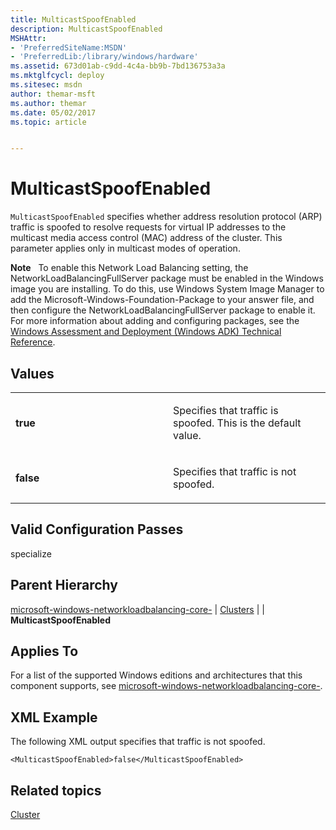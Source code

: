 ```yaml
---
title: MulticastSpoofEnabled
description: MulticastSpoofEnabled
MSHAttr:
- 'PreferredSiteName:MSDN'
- 'PreferredLib:/library/windows/hardware'
ms.assetid: 673d01ab-c9dd-4c4a-bb9b-7bd136753a3a
ms.mktglfcycl: deploy
ms.sitesec: msdn
author: themar-msft
ms.author: themar
ms.date: 05/02/2017
ms.topic: article


---
```


# MulticastSpoofEnabled


`MulticastSpoofEnabled` specifies whether address resolution protocol (ARP) traffic is spoofed to resolve requests for virtual IP addresses to the multicast media access control (MAC) address of the cluster. This parameter applies only in multicast modes of operation.

**Note**  
To enable this Network Load Balancing setting, the NetworkLoadBalancingFullServer package must be enabled in the Windows image you are installing. To do this, use Windows System Image Manager to add the Microsoft-Windows-Foundation-Package to your answer file, and then configure the NetworkLoadBalancingFullServer package to enable it. For more information about adding and configuring packages, see the [Windows Assessment and Deployment (Windows ADK) Technical Reference](http://go.microsoft.com/fwlink/?LinkId=206587).

 

## Values


<table>
<colgroup>
<col width="50%" />
<col width="50%" />
</colgroup>
<tbody>
<tr class="odd">
<td><p><strong>true</strong></p></td>
<td><p>Specifies that traffic is spoofed. This is the default value.</p></td>
</tr>
<tr class="even">
<td><p><strong>false</strong></p></td>
<td><p>Specifies that traffic is not spoofed.</p></td>
</tr>
</tbody>
</table>

 

## Valid Configuration Passes


specialize

## Parent Hierarchy


[microsoft-windows-networkloadbalancing-core-](microsoft-windows-networkloadbalancing-core.md) | [Clusters](microsoft-windows-networkloadbalancing-core-clusters.md) | | **MulticastSpoofEnabled**

## Applies To


For a list of the supported Windows editions and architectures that this component supports, see [microsoft-windows-networkloadbalancing-core-](microsoft-windows-networkloadbalancing-core.md).

## XML Example


The following XML output specifies that traffic is not spoofed.

```
<MulticastSpoofEnabled>false</MulticastSpoofEnabled>
```

## Related topics


[Cluster](microsoft-windows-networkloadbalancing-core-clusters-cluster.md)

 

 







